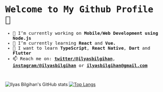 <samp>

# Welcome to My Github Profile 👋

- 🔭 I’m currently working on **Mobile/Web Development using Node.js**
- 🌱 I’m currently learning **React** and **Vue.**
- 🎯 I want to learn **TypeScript**,  **React Native**,  **Dart** and **Flutter**
- 📫 Reach me on: **[twitter/@ilyasbilgihan](https://twitter.com/ilyasbilgihan)**, **[instagram/@ilyasbilgihan](https://instagram.com/ilyasbilgihan)** or ****ilyasbilgihan@gmail.com****

<br>

</samp>

![Ilyas Bilgihan's GitHub stats](https://github-readme-stats-ilyasbilgihan.vercel.app/api?username=ilyasbilgihan&bg_color=-15,348AC7,7474BF&title_color=f9f9f9&icon_color=f9f9f9&text_color=f9f9f9&show_icons=true&hide_border=true)
[![Top Langs](https://github-readme-stats-ilyasbilgihan.vercel.app/api/top-langs/?username=ilyasbilgihan&layout=compact&bg_color=15,7474BF,348AC7&title_color=f9f9f9&icon_color=f9f9f9&text_color=f9f9f9&hide_border=true)](https://github.com/anuraghazra/github-readme-stats)
